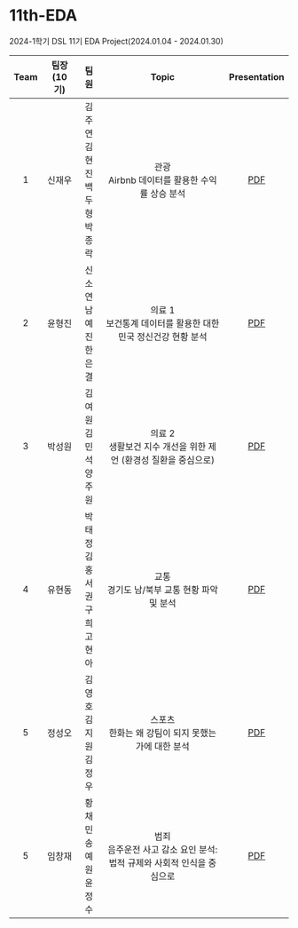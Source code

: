 # 11th-EDA
2024-1학기 DSL 11기 EDA Project(2024.01.04 - 2024.01.30)



|Team|팀장(10기)|팀원|Topic|Presentation|
|:---:|:---:|:---:|:---:|:---:|
|1|신재우|김주연<br>김현진<br>백두형<br>박종락|관광<br>Airbnb 데이터를 활용한 수익률 상승 분석|[PDF](관광/DSL_EDA_관광.pdf)|
|2|윤형진|신소연<br>남예진<br>한은결|의료 1<br> 보건통계 데이터를 활용한 대한민국 정신건강 현황 분석|[PDF](의료1/DSL_EDA_DataMedic.pdf)|
|3|박성원|김여원<br>김민석<br>양주원|의료 2<br>생활보건 지수 개선을 위한 제언 (환경성 질환을 중심으로)|[PDF](의료2/DSL_EDA_의료2.pdf)|
|4|유현동|박태정<br>김홍서<br>권구희<br>고현아|교통<br>경기도 남/북부 교통 현황 파악 및 분석|[PDF](교통/DSL_EDA_교통.pdf)|
|5|정성오|김영호<br>김지원<br>김정우|스포츠<br>한화는 왜 강팀이 되지 못했는가에 대한 분석|[PDF](./스포츠/DSL_EDA_SPORTS.pdf)|
|5|임창재|황채민<br>송예원<br>윤정수|범죄<br>음주운전 사고 감소 요인 분석: 법적 규제와 사회적 인식을 중심으로|[PDF](범죄/DSL_EDA_범죄.pdf)|

<br><br>

